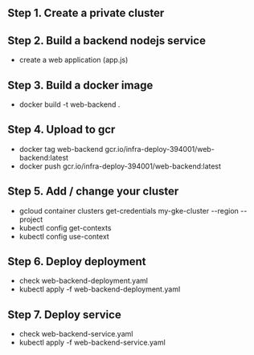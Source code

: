 ## Step 1. Create a private cluster

## Step 2. Build a backend nodejs service 
- create a web application (app.js)

## Step 3. Build a docker image
- docker build -t web-backend .

## Step 4. Upload to gcr
- docker tag web-backend gcr.io/infra-deploy-394001/web-backend:latest
- docker push gcr.io/infra-deploy-394001/web-backend:latest

## Step 5. Add / change your cluster
- gcloud container clusters get-credentials my-gke-cluster --region <region> --project <project-id>
- kubectl config get-contexts
- kubectl config use-context <context-name>

## Step 6. Deploy deployment
- check web-backend-deployment.yaml
- kubectl apply -f web-backend-deployment.yaml

## Step 7. Deploy service
- check web-backend-service.yaml
- kubectl apply -f web-backend-service.yaml

